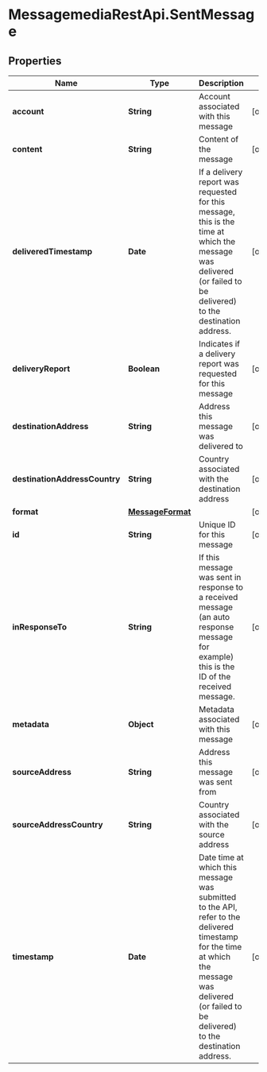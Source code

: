 # MessagemediaRestApi.SentMessage

## Properties
Name | Type | Description | Notes
------------ | ------------- | ------------- | -------------
**account** | **String** | Account associated with this message | [optional] 
**content** | **String** | Content of the message | [optional] 
**deliveredTimestamp** | **Date** | If a delivery report was requested for this message, this is the time at which the message was delivered (or failed to be delivered) to the destination address. | [optional] 
**deliveryReport** | **Boolean** | Indicates if a delivery report was requested for this message | [optional] 
**destinationAddress** | **String** | Address this message was delivered to | [optional] 
**destinationAddressCountry** | **String** | Country associated with the destination address | [optional] 
**format** | [**MessageFormat**](MessageFormat.md) |  | [optional] 
**id** | **String** | Unique ID for this message | [optional] 
**inResponseTo** | **String** | If this message was sent in response to a received message (an auto response message for example) this is the ID of the received message. | [optional] 
**metadata** | **Object** | Metadata associated with this message | [optional] 
**sourceAddress** | **String** | Address this message was sent from | [optional] 
**sourceAddressCountry** | **String** | Country associated with the source address | [optional] 
**timestamp** | **Date** | Date time at which this message was submitted to the API, refer to the delivered timestamp for the time at which the message was delivered (or failed to be delivered) to the destination address. | [optional] 


